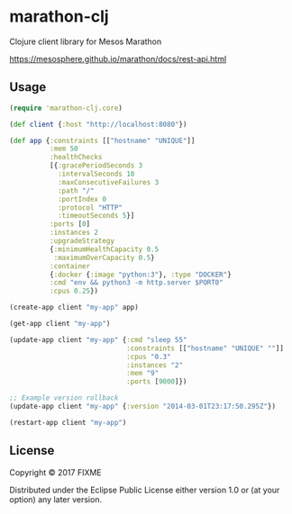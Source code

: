 # marathon-clj

Clojure client library for Mesos Marathon

https://mesosphere.github.io/marathon/docs/rest-api.html

## Usage

```clojure
(require 'marathon-clj.core)

(def client {:host "http://localhost:8080"})

(def app {:constraints [["hostname" "UNIQUE"]]
          :mem 50
          :healthChecks
          [{:gracePeriodSeconds 3
            :intervalSeconds 10
            :maxConsecutiveFailures 3
            :path "/"
            :portIndex 0
            :protocol "HTTP"
            :timeoutSeconds 5}]
          :ports [0]
          :instances 2
          :upgradeStrategy
          {:minimumHealthCapacity 0.5
           :maximumOverCapacity 0.5}
          :container
          {:docker {:image "python:3"}, :type "DOCKER"}
          :cmd "env && python3 -m http.server $PORT0"
          :cpus 0.25})

(create-app client "my-app" app)

(get-app client "my-app")

(update-app client "my-app" {:cmd "sleep 55"
                             :constraints [["hostname" "UNIQUE" ""]]
                             :cpus "0.3"
                             :instances "2"
                             :mem "9"
                             :ports [9000]})

;; Example version rollback
(update-app client "my-app" {:version "2014-03-01T23:17:50.295Z"})

(restart-app client "my-app")
```

## License

Copyright © 2017 FIXME

Distributed under the Eclipse Public License either version 1.0 or (at
your option) any later version.
